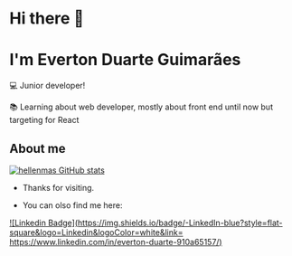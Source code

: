 # Hi there 👋

# I'm Everton Duarte Guimarães

💻 Junior developer!

📚 Learning about web developer, mostly about front end until now but targeting for React

## About me

[![hellenmas GitHub stats](https://github-readme-stats.vercel.app/api?username=EvertonDuarteGuimaraes)](https://github.com/EvertonDuarteGuimaraes/github-readme-stats)

- Thanks for visiting.

- You can olso find me here:

[![Linkedin Badge](https://img.shields.io/badge/-LinkedIn-blue?style=flat-square&logo=Linkedin&logoColor=white&link= https://www.linkedin.com/in/everton-duarte-910a65157/)]( https://www.linkedin.com/in/everton-duarte-910a65157/)
